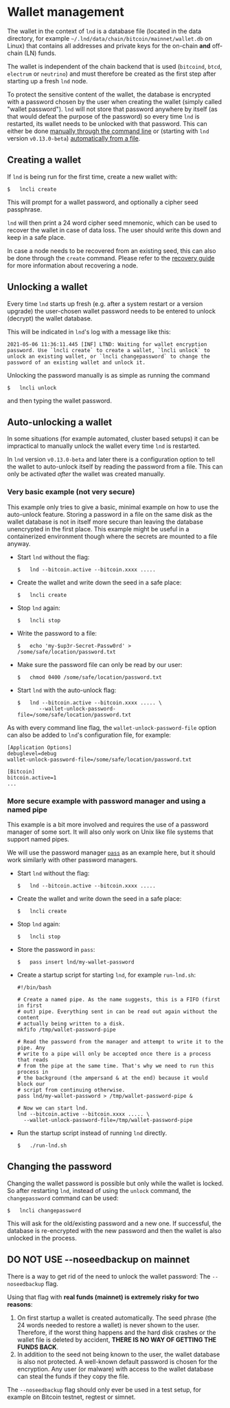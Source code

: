 # Wallet management

The wallet in the context of `lnd` is a database file (located in the data
directory, for example `~/.lnd/data/chain/bitcoin/mainnet/wallet.db` on Linux)
that contains all addresses and private keys for the on-chain **and** off-chain
(LN) funds.

The wallet is independent of the chain backend that is used (`bitcoind`, `btcd`,
`electrum` or `neutrino`) and must therefore be created as the first step after
starting up a fresh `lnd` node.

To protect the sensitive content of the wallet, the database is encrypted with
a password chosen by the user when creating the wallet (simply called "wallet
password"). `lnd` will not store that password anywhere by itself (as that would
defeat the purpose of the password) so every time `lnd` is restarted, its wallet
needs to be unlocked with that password. This can either be done [manually
through the command line](#unlocking-a-wallet) or (starting with `lnd` version
`v0.13.0-beta`) [automatically from a file](#auto-unlocking-a-wallet).

## Creating a wallet

If `lnd` is being run for the first time, create a new wallet with:
```shell
$   lncli create
```
This will prompt for a wallet password, and optionally a cipher seed
passphrase.

`lnd` will then print a 24 word cipher seed mnemonic, which can be used to
recover the wallet in case of data loss. The user should write this down and
keep in a safe place.

In case a node needs to be recovered from an existing seed, this can also be
done through the `create` command. Please refer to the
[recovery guide](recovery.md) for more information about recovering a node.

## Unlocking a wallet

Every time `lnd` starts up fresh (e.g. after a system restart or a version
upgrade) the user-chosen wallet password needs to be entered to unlock (decrypt)
the wallet database.

This will be indicated in `lnd`'s log with a message like this:

```text
2021-05-06 11:36:11.445 [INF] LTND: Waiting for wallet encryption password. Use `lncli create` to create a wallet, `lncli unlock` to unlock an existing wallet, or `lncli changepassword` to change the password of an existing wallet and unlock it.
```

Unlocking the password manually is as simple as running the command
```shell
$   lncli unlock
```
and then typing the wallet password.

## Auto-unlocking a wallet

In some situations (for example automated, cluster based setups) it can be
impractical to manually unlock the wallet every time `lnd` is restarted.

In `lnd` version `v0.13.0-beta` and later there is a configuration option to
tell the wallet to auto-unlock itself by reading the password from a file. This
can only be activated _after_ the wallet was created manually.

### Very basic example (not very secure)

This example only tries to give a basic, minimal example on how to use the
auto-unlock feature. Storing a password in a file on the same disk as the wallet
database is not in itself more secure than leaving the database unencrypted in
the first place. This example might be useful in a containerized environment
though where the secrets are mounted to a file anyway.

- Start `lnd` without the flag:
  ```shell
  $   lnd --bitcoin.active --bitcoin.xxxx .....
  ```
- Create the wallet and write down the seed in a safe place:
  ```shell
  $   lncli create
  ```
- Stop `lnd` again:
  ```shell
  $   lncli stop
  ```
- Write the password to a file:
  ```shell
  $   echo 'my-$up3r-Secret-Passw0rd' > /some/safe/location/password.txt
  ```
- Make sure the password file can only be read by our user:
  ```shell
  $   chmod 0400 /some/safe/location/password.txt
  ```
- Start `lnd` with the auto-unlock flag:
  ```shell
  $   lnd --bitcoin.active --bitcoin.xxxx ..... \
         --wallet-unlock-password-file=/some/safe/location/password.txt
  ```

As with every command line flag, the `wallet-unlock-password-file` option can
also be added to `lnd`'s configuration file, for example:

```text
[Application Options]
debuglevel=debug
wallet-unlock-password-file=/some/safe/location/password.txt

[Bitcoin]
bitcoin.active=1
...
```

### More secure example with password manager and using a named pipe

This example is a bit more involved and requires the use of a password manager
of some sort. It will also only work on Unix like file systems that support
named pipes.

We will use the password manager [`pass`](https://www.passwordstore.org/) as an
example here, but it should work similarly with other password managers.

- Start `lnd` without the flag:
  ```shell
  $   lnd --bitcoin.active --bitcoin.xxxx .....
  ```
- Create the wallet and write down the seed in a safe place:
  ```shell
  $   lncli create
  ```
- Stop `lnd` again:
  ```shell
  $   lncli stop
  ```
- Store the password in `pass`:
  ```shell
  $   pass insert lnd/my-wallet-password
  ```
- Create a startup script for starting `lnd`, for example `run-lnd.sh`:
  ```shell
  #!/bin/bash

  # Create a named pipe. As the name suggests, this is a FIFO (first in first
  # out) pipe. Everything sent in can be read out again without the content
  # actually being written to a disk.
  mkfifo /tmp/wallet-password-pipe
  
  # Read the password from the manager and attempt to write it to the pipe. Any
  # write to a pipe will only be accepted once there is a process that reads
  # from the pipe at the same time. That's why we need to run this process in
  # the background (the ampersand & at the end) because it would block our
  # script from continuing otherwise.
  pass lnd/my-wallet-password > /tmp/wallet-password-pipe &
  
  # Now we can start lnd.
  lnd --bitcoin.active --bitcoin.xxxx ..... \
    --wallet-unlock-password-file=/tmp/wallet-password-pipe
  ```
- Run the startup script instead of running `lnd` directly.
  ```shell
  $   ./run-lnd.sh
  ```

## Changing the password

Changing the wallet password is possible but only while the wallet is locked.
So after restarting `lnd`, instead of using the `unlock` command, the
`changepassword` command can be used:

```shell
$   lncli changepassword
```

This will ask for the old/existing password and a new one. If successful, the
database is re-encrypted with the new password and then the wallet is also
unlocked in the process.

## DO NOT USE --noseedbackup on mainnet

There is a way to get rid of the need to unlock the wallet password: The
`--noseedbackup` flag.

Using that flag with **real funds (mainnet) is extremely risky for two reasons**:
1. On first startup a wallet is created automatically. The seed phrase (the 24
   words needed to restore a wallet) is never shown to the user. Therefore, if
   the worst thing happens and the hard disk crashes or the wallet file is
   deleted by accident, **THERE IS NO WAY OF GETTING THE FUNDS BACK**.
2. In addition to the seed not being known to the user, the wallet database is
   also not protected. A well-known default password is chosen for the
   encryption. Any user (or malware) with access to the wallet database can
   steal the funds if they copy the file.

The `--noseedbackup` flag should only ever be used in a test setup, for example
on Bitcoin testnet, regtest or simnet.
